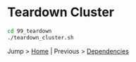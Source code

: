 # Teardown Cluster

```bash
cd 99_teardown
./teardown_cluster.sh
```

Jump > [Home](../README.md) | Previous > [Dependencies](../11_dependencies/README.md)